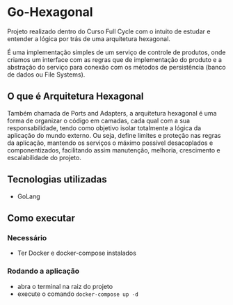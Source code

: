 # Go-Hexagonal

Projeto realizado dentro do Curso Full Cycle com o intuito de estudar e entender a lógica por trás de uma arquitetura hexagonal.

É uma implementação simples de um serviço de controle de produtos, onde criamos um interface com as regras que de implementação do produto e a abstração do serviço para conexão com os métodos de persistência (banco de dados ou File Systems).

## O que é Arquitetura Hexagonal
Também chamada de Ports and Adapters, a arquitetura hexagonal é uma forma de organizar o código em camadas, cada qual com a sua responsabilidade, tendo como objetivo isolar totalmente a lógica da aplicação do mundo externo. Ou seja, define limites e proteção nas regras da aplicação, mantendo os serviços o máximo possível desacoplados e componentizados, facilitando assim manutenção, melhoria, crescimento e escalabilidade do projeto.

## Tecnologias utilizadas
- GoLang

## Como executar

### Necessário
- Ter Docker e docker-compose instalados

### Rodando a aplicação
- abra o terminal na raiz do projeto
- execute o comando `docker-compose up -d`